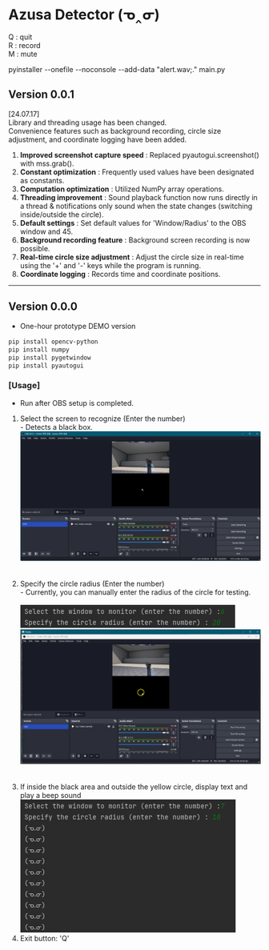 # Azusa Detector (ᓀ‸ᓂ)
Q : quit<br>
R : record<br>
M : mute

pyinstaller --onefile --noconsole --add-data "alert.wav;." main.py

## Version 0.0.1
[24.07.17]<br>
Library and threading usage has been changed.<br>
Convenience features such as background recording, circle size adjustment, and coordinate logging have been added.

1. <b>Improved screenshot capture speed</b> : Replaced pyautogui.screenshot() with mss.grab().
2. <b>Constant optimization</b> : Frequently used values have been designated as constants.
3. <b>Computation optimization</b> : Utilized NumPy array operations. 
4. <b>Threading improvement</b> : Sound playback function now runs directly in a thread & notifications only sound when the state changes (switching inside/outside the circle). 
5. <b>Default settings</b> : Set default values for 'Window/Radius' to the OBS window and 45. 
6. <b>Background recording feature</b> : Background screen recording is now possible. 
7. <b>Real-time circle size adjustment</b> : Adjust the circle size in real-time using the '+' and '-' keys while the program is running.
8. <b>Coordinate logging</b> : Records time and coordinate positions.

---

## Version 0.0.0
- One-hour prototype DEMO version
```
pip install opencv-python
pip install numpy
pip install pygetwindow
pip install pyautogui
```

### [Usage]
- Run after OBS setup is completed.
1. Select the screen to recognize (Enter the number)<br>- Detects a black box.<br> ![img_1.png](readme/img_1.png)<br><br><br>
2. Specify the circle radius (Enter the number)<br>- Currently, you can manually enter the radius of the circle for testing. <br><br>![img_3.png](readme/img_3.png) <br>![img_2.png](readme/img_2.png)<br><br><br>
3. If inside the black area and outside the yellow circle, display text and play a beep sound <br> ![img4.png](readme/img_4.png)
4. Exit button: 'Q'
